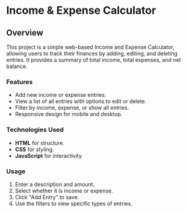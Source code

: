 # Income & Expense Calculator

## Overview
This project is a simple web-based Income and Expense Calculator, allowing users to track their finances by adding, editing, and deleting entries. It provides a summary of total income, total expenses, and net balance.

### Features
- Add new income or expense entries.
- View a list of all entries with options to edit or delete.
- Filter by income, expense, or show all entries.
- Responsive design for mobile and desktop.

### Technologies Used
- **HTML** for structure.
- **CSS** for styling.
- **JavaScript** for interactivity

  
### Usage
1. Enter a description and amount.
2. Select whether it is income or expense.
3. Click "Add Entry" to save.
4. Use the filters to view specific types of entries.


